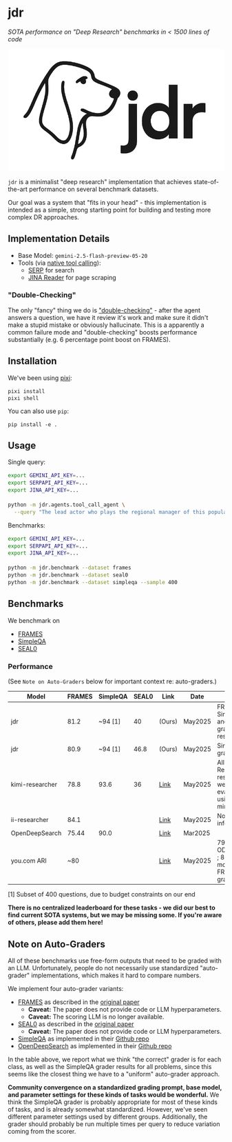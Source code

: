 # jdr
_SOTA performance on "Deep Research" benchmarks in < 1500 lines of code_

<p align="center">
  <img src="./assets/logo.png">
</p>

`jdr` is a minimalist "deep research" implementation that achieves state-of-the-art performance on several benchmark datasets.  

Our goal was a system that "fits in your head" - this implementation is intended as a simple, strong starting point for building and testing more complex DR approaches.

## Implementation Details
 - Base Model: `gemini-2.5-flash-preview-05-20`
 - Tools (via [native tool calling](https://docs.litellm.ai/docs/completion/function_call)):
   - [SERP](https://serpapi.com/) for search
   - [JINA Reader](https://r.jina.ai/) for page scraping

### "Double-Checking"

The only "fancy" thing we do is ["double-checking"](./jdr/agents/tool_call_agent.py#L148) - after the agent answers a question, we have it review it's work and make sure it didn't make a stupid mistake or obviously hallucinate.  This is a apparently a common failure mode and "double-checking" boosts performance substantially (e.g. 6 percentage point boost on FRAMES).

## Installation

We've been using [pixi](https://pixi.sh/latest/):
```
pixi install
pixi shell
```

You can also use `pip`:
```
pip install -e .
```

## Usage

Single query:
```bash
export GEMINI_API_KEY=...
export SERPAPI_API_KEY=...
export JINA_API_KEY=...

python -m jdr.agents.tool_call_agent \
  --query "The lead actor who plays the regional manager of this popular mockumentary sitcom released in 2005 has the same initials as Santa Claus. What is the name of the voice actor for Flower in the latest animated film this actor starred in in 2024?"
```

Benchmarks:
```bash
export GEMINI_API_KEY=...
export SERPAPI_API_KEY=...
export JINA_API_KEY=...

python -m jdr.benchmark --dataset frames
python -m jdr.benchmark --dataset seal0
python -m jdr.benchmark --dataset simpleqa --sample 400
```

## Benchmarks

We benchmark on
- [FRAMES](https://huggingface.co/datasets/google/frames-benchmark)
- [SimpleQA](https://openai.com/index/introducing-simpleqa/)
- [SEAL0](https://huggingface.co/datasets/vtllms/sealqa)

### Performance
(See `Note on Auto-Graders` below for important context re: auto-graders.)

| Model | FRAMES | SimpleQA | SEAL0 | Link | Date | Notes |
|-------|--------|----------|-------|------|------|-------|
| jdr   | 81.2 | ~94 [1] | 40 | (Ours) | May2025 | FRAMES, SimpleQA and SEAL0 grader respectively |
| jdr   | 80.9 | ~94 [1] | 46.8 | (Ours) | May2025 | SimpleQA grader only |
| kimi-researcher | 78.8 | 93.6 | 36 | [Link](https://moonshotai.github.io/Kimi-Researcher/) | May2025 | All Kimi-Researcher results were evaluated using o3-mini |
| ii-researcher | 84.1 | | | [Link](https://github.com/Intelligent-Internet/ii-researcher) | May2025 | No grader information |
| OpenDeepSearch | 75.44 | 90.0 | | [Link](https://github.com/sentient-agi/OpenDeepSearch/) | Mar2025 | |
| you.com ARI | ~80 | | | [Link](https://you.com/articles/o3-mini-judges-ari-enterprise-winner-over-openai-deep-research) | May2025 | 79.7 w/ ODS grader ; 80.7 w/ modified FRAMES grader |

[1] Subset of 400 questions, due to budget constraints on our end

**There is no centralized leaderboard for these tasks - we did our best to find current SOTA systems, but we may be missing some.  If you're aware of others, please add them here!**

## Note on Auto-Graders

All of these benchmarks use free-form outputs that need to be graded with an LLM.  Unfortunately, people do not necessarily use standardized "auto-grader" implementations, which makes it hard to compare numbers.

We implement four auto-grader variants:
  - [FRAMES](jdr/evaluators.py#L93) as described in the [original paper](https://arxiv.org/abs/2409.12941)
    - **Caveat:** The paper does not provide code or LLM hyperparameters.
    - **Caveat:** The scoring LLM is no longer available.
  - [SEAL0](jdr/evaluators.py#L96) as described in the [original paper](https://arxiv.org/pdf/2506.01062)
    - **Caveat:** The paper does not provide code or LLM hyperparameters.
  - [SimpleQA](jdr/evaluators.py#L99) as implemented in their [Github repo](main/simpleqa_eval.py)
  - [OpenDeepSearch](jdr/evaluators.py#L102) as implemented in their [Github repo](https://github.com/sentient-agi/OpenDeepSearch/blob/main/evals/autograde_df.py#L21)

In the table above, we report what we think "the correct" grader is for each class, as well as the SimpleQA grader results for all problems, since this seems like the closest thing we have to a "uniform" auto-grader approach.  

**Community convergence on a standardized grading prompt, base model, and parameter settings for these kinds of tasks would be wonderful.**  We think the SimpleQA grader is probably appropriate for most of these kinds of tasks, and is already somewhat standardized.  However, we've seen different parameter settings used by different groups.  Additionally, the grader should probably be run multiple times per query to reduce variation coming from the scorer.

